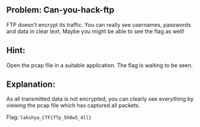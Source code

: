 ## Problem: Can-you-hack-ftp

FTP doesn't encrypt its traffic. You can really see usernames, passwords and data in clear text. Maybe you might be able to see the flag as well! 

## Hint:
Open the pcap file in a suitable application. The flag is waiting to be seen.

## Explanation:
As all transmitted data is not encrypted, you can clearly see everything by viewing the pcap file which has captured all packets.

Flag:  `lakshya_CTF{fTp_5h0w5_4ll}`

